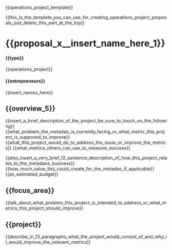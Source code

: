 {{operations_project_template}}

{{this_is_the_template_you_can_use_for_creating_operations_project_proposals_just_delete_this_part_at_the_top}}

# {{proposal_x__insert_name_here_1}}
#### {{type}}
{{operations_project}}

#### {{entrepreneurs}}
{{insert_names_here}}

## {{overview_5}}
{{insert_a_brief_description_of_the_project_be_sure_to_touch_on_the_following}}
{{what_problem_the_metadao_is_currently_facing_or_what_metric_this_project_is_supposed_to_improve}}
{{what_this_project_would_do_to_address_the_issue_or_improve_the_metrics}}
{{what_metrics_others_can_use_to_measure_success}}

{{also_insert_a_very_brief_12_sentence_description_of_how_this_project_relates_to_the_metadaos_business}}
{{how_much_value_this_could_create_for_the_metadao_if_applicable}}
{{an_estimated_budget}}

## {{focus_area}}
{{talk_about_what_problem_this_project_is_intended_to_address_or_what_metrics_this_project_should_improve}}

## {{project}}
{{describe_in_13_paragraphs_what_the_project_would_consist_of_and_why_it_would_improve_the_relevant_metrics}}

